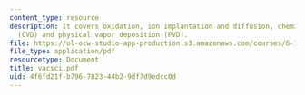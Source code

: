 ```yaml
---
content_type: resource
description: It covers oxidation, ion implantation and diffusion, chemical vapor deposition
  (CVD) and physical vapor deposition (PVD).
file: https://ol-ocw-studio-app-production.s3.amazonaws.com/courses/6-152j-micro-nano-processing-technology-fall-2005/4f6fd21fb796782344b29df7d9edcc0d_vacsci.pdf
file_type: application/pdf
resourcetype: Document
title: vacsci.pdf
uid: 4f6fd21f-b796-7823-44b2-9df7d9edcc0d
---
```

